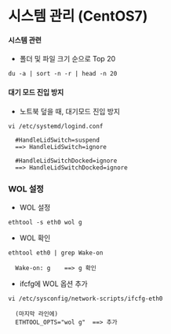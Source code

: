 # 시스템 관리 (CentOS7)


#### 시스템 관련

  * 폴더 및 파일 크기 순으로 Top 20
```
du -a | sort -n -r | head -n 20
```

#### 대기 모드 진입 방지

  * 노트북 덮을 때, 대기모드 진입 방지
```
vi /etc/systemd/logind.conf

  #HandleLidSwitch=suspend  
  ==> HandleLidSwitch=ignore

  #HandleLidSwitchDocked=ignore
  ==> HandleLidSwitchDocked=ignore
```

### WOL 설정

  * WOL 설정
```
ethtool -s eth0 wol g
```

  * WOL 확인
```
ethtool eth0 | grep Wake-on

  Wake-on: g    ==> g 확인
```

  * ifcfg에 WOL 옵션 추가
```
vi /etc/sysconfig/network-scripts/ifcfg-eth0
  
  (마지막 라인에)
  ETHTOOL_OPTS="wol g"  ==> 추가
```
